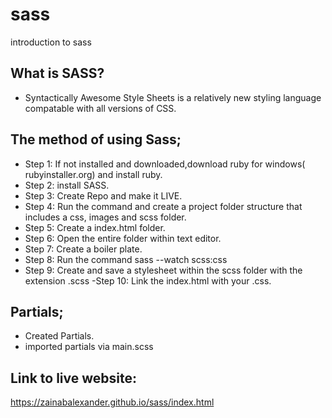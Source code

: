 # sass
introduction to sass

## What is SASS?

- Syntactically Awesome Style Sheets is a relatively new styling language 
 compatable with all versions of CSS.

## The method of using Sass;

 - Step 1: If not installed and downloaded,download ruby for windows(     rubyinstaller.org) and install ruby.
 - Step 2: install SASS.
 - Step 3: Create Repo and make it LIVE.
 - Step 4: Run the command and create a project folder structure that includes  a             css, images and scss folder.
 - Step 5: Create a index.html folder.
 - Step 6: Open the entire folder within text editor.
 - Step 7: Create a boiler plate.
 - Step 8: Run the command  sass --watch scss:css
 - Step 9: Create and save a stylesheet within the scss folder with the extension            .scss
 -Step 10: Link the index.html with your .css.

 ## Partials;
 - Created Partials.
 - imported partials via main.scss

 ## Link to live website:
 https://zainabalexander.github.io/sass/index.html